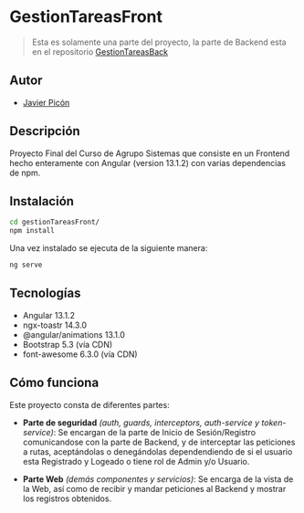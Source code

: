# GestionTareasFront

> Esta es solamente una parte del proyecto, la parte de Backend esta en el repositorio [GestionTareasBack](https://github.com/MCPikon/gestionTareasBack)

## Autor

* [Javier Picón](https://github.com/MCPikon)

## Descripción

Proyecto Final del Curso de Agrupo Sistemas que consiste en un Frontend hecho enteramente con Angular (version 13.1.2) con varias dependencias de npm.

## Instalación

```bash
cd gestionTareasFront/
npm install
```

Una vez instalado se ejecuta de la siguiente manera:

```bash
ng serve
```

## Tecnologías

* Angular 13.1.2
* ngx-toastr 14.3.0
* @angular/animations 13.1.0
* Bootstrap 5.3 (vía CDN)
* font-awesome 6.3.0 (vía CDN)

## Cómo funciona

Este proyecto consta de diferentes partes:

* **Parte de seguridad** *(auth, guards, interceptors, auth-service y token-service)*: Se encargan de la parte de Inicio de Sesión/Registro comunicandose con la parte de Backend, y de interceptar las peticiones a rutas, aceptándolas o denegándolas dependendiendo de si el usuario esta Registrado y Logeado o tiene rol de Admin y/o Usuario.

* **Parte Web** *(demás componentes y servicios)*: Se encarga de la vista de la Web, así como de recibir y mandar peticiones al Backend y mostrar los registros obtenidos.
